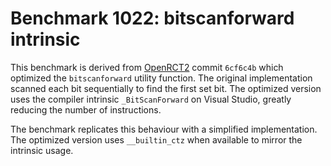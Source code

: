 # Benchmark 1022: bitscanforward intrinsic

This benchmark is derived from [OpenRCT2](https://github.com/OpenRCT2/OpenRCT2) commit `6cf6c4b` which optimized the `bitscanforward` utility function. The original implementation scanned each bit sequentially to find the first set bit. The optimized version uses the compiler intrinsic `_BitScanForward` on Visual Studio, greatly reducing the number of instructions.

The benchmark replicates this behaviour with a simplified implementation. The optimized version uses `__builtin_ctz` when available to mirror the intrinsic usage.

